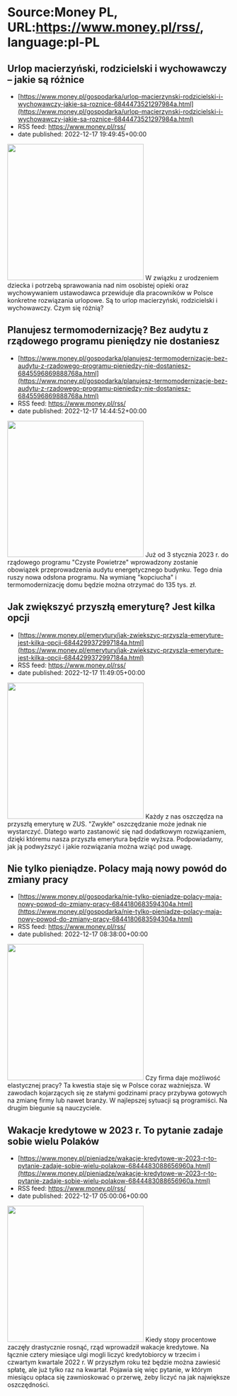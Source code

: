 # Source:Money PL, URL:https://www.money.pl/rss/, language:pl-PL

## Urlop macierzyński, rodzicielski i wychowawczy – jakie są różnice
 - [https://www.money.pl/gospodarka/urlop-macierzynski-rodzicielski-i-wychowawczy-jakie-sa-roznice-6844473521297984a.html](https://www.money.pl/gospodarka/urlop-macierzynski-rodzicielski-i-wychowawczy-jakie-sa-roznice-6844473521297984a.html)
 - RSS feed: https://www.money.pl/rss/
 - date published: 2022-12-17 19:49:45+00:00

<img src="https://i.wpimg.pl/308x/filerepo.grupawp.pl/api/v1/display/embed/26223ecf-a03f-4e4a-8e49-4a304e25f751" width="308" /> W związku z urodzeniem dziecka i potrzebą sprawowania nad nim osobistej opieki oraz wychowywaniem ustawodawca przewiduje dla pracowników w Polsce konkretne rozwiązania urlopowe. Są to urlop macierzyński, rodzicielski i wychowawczy. Czym się różnią?

## Planujesz termomodernizację? Bez audytu z rządowego programu pieniędzy nie dostaniesz
 - [https://www.money.pl/gospodarka/planujesz-termomodernizacje-bez-audytu-z-rzadowego-programu-pieniedzy-nie-dostaniesz-6845596869888768a.html](https://www.money.pl/gospodarka/planujesz-termomodernizacje-bez-audytu-z-rzadowego-programu-pieniedzy-nie-dostaniesz-6845596869888768a.html)
 - RSS feed: https://www.money.pl/rss/
 - date published: 2022-12-17 14:44:52+00:00

<img src="https://i.wpimg.pl/308x/filerepo.grupawp.pl/api/v1/display/embed/4fdcf4ef-d12a-448c-8e9d-dc9178097dc0" width="308" /> Już od 3 stycznia 2023 r. do rządowego programu "Czyste Powietrze" wprowadzony zostanie obowiązek przeprowadzenia audytu energetycznego budynku. Tego dnia ruszy nowa odsłona programu. Na wymianę "kopciucha" i termomodernizację domu będzie można otrzymać do 135 tys. zł.

## Jak zwiększyć przyszłą emeryturę? Jest kilka opcji
 - [https://www.money.pl/emerytury/jak-zwiekszyc-przyszla-emeryture-jest-kilka-opcji-6844299372997184a.html](https://www.money.pl/emerytury/jak-zwiekszyc-przyszla-emeryture-jest-kilka-opcji-6844299372997184a.html)
 - RSS feed: https://www.money.pl/rss/
 - date published: 2022-12-17 11:49:05+00:00

<img src="https://i.wpimg.pl/308x/filerepo.grupawp.pl/api/v1/display/embed/fcdc668c-5eea-4057-9427-2f27bdfae2bb" width="308" /> Każdy z nas oszczędza na przyszłą emeryturę w ZUS. "Zwykłe" oszczędzanie może jednak nie wystarczyć. Dlatego warto zastanowić się nad dodatkowym rozwiązaniem, dzięki któremu nasza przyszła emerytura będzie wyższa. Podpowiadamy, jak ją podwyższyć i jakie rozwiązania można wziąć pod uwagę.

## Nie tylko pieniądze. Polacy mają nowy powód do zmiany pracy
 - [https://www.money.pl/gospodarka/nie-tylko-pieniadze-polacy-maja-nowy-powod-do-zmiany-pracy-6844180683594304a.html](https://www.money.pl/gospodarka/nie-tylko-pieniadze-polacy-maja-nowy-powod-do-zmiany-pracy-6844180683594304a.html)
 - RSS feed: https://www.money.pl/rss/
 - date published: 2022-12-17 08:38:00+00:00

<img src="https://i.wpimg.pl/308x/filerepo.grupawp.pl/api/v1/display/embed/0be6d8e8-0229-44b0-8c05-8e74ba3289b5" width="308" /> Czy firma daje możliwość elastycznej pracy? Ta kwestia staje się w Polsce coraz ważniejsza. W zawodach kojarzących się ze stałymi godzinami pracy przybywa gotowych na zmianę firmy lub nawet branży. W najlepszej sytuacji są programiści. Na drugim biegunie są nauczyciele.

## Wakacje kredytowe w 2023 r. To pytanie zadaje sobie wielu Polaków
 - [https://www.money.pl/pieniadze/wakacje-kredytowe-w-2023-r-to-pytanie-zadaje-sobie-wielu-polakow-6844483088656960a.html](https://www.money.pl/pieniadze/wakacje-kredytowe-w-2023-r-to-pytanie-zadaje-sobie-wielu-polakow-6844483088656960a.html)
 - RSS feed: https://www.money.pl/rss/
 - date published: 2022-12-17 05:00:06+00:00

<img src="https://i.wpimg.pl/308x/filerepo.grupawp.pl/api/v1/display/embed/90167999-8bcb-4b8b-a158-05aef8876875" width="308" /> Kiedy stopy procentowe zaczęły drastycznie rosnąć, rząd wprowadził wakacje kredytowe. Na łącznie cztery miesiące ulgi mogli liczyć kredytobiorcy w trzecim i czwartym kwartale 2022 r. W przyszłym roku też będzie można zawiesić spłatę, ale już tylko raz na kwartał. Pojawia się więc pytanie, w którym miesiącu opłaca się zawnioskować o przerwę, żeby liczyć na jak największe oszczędności.


